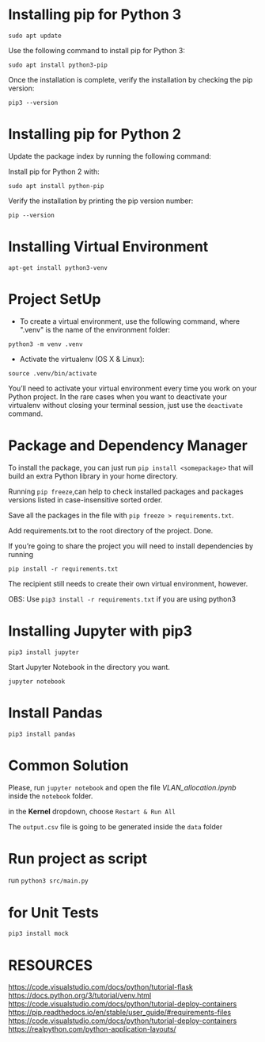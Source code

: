 # **Installing pip for Python 3**

`sudo apt update`

Use the following command to install pip for Python 3:

`sudo apt install python3-pip`

Once the installation is complete, verify the installation by checking the pip version:

`pip3 --version`

# **Installing pip for Python 2**

Update the package index by running the following command:


Install pip for Python 2 with:

`sudo apt install python-pip`

Verify the installation by printing the pip version number:

`pip --version`

# **Installing Virtual Environment**

`apt-get install python3-venv`

# **Project SetUp**

* To create a virtual environment, use the following command, where ".venv" is the name of the environment folder:

`python3 -m venv .venv`

* Activate the virtualenv (OS X & Linux): 

`source .venv/bin/activate`

You’ll need to activate your virtual environment every time you work on your Python project. In the rare cases when you want to deactivate your virtualenv without closing your terminal session, just use the `deactivate` command.

# **Package and Dependency Manager**

To install the package, you can just run `pip install <somepackage>` that will build an extra Python library in your home directory.

Running `pip freeze`,can help to check installed packages and packages versions listed in case-insensitive sorted order.

Save all the packages in the file with `pip freeze > requirements.txt`.

Add requirements.txt to the root directory of the project. Done.

If you’re going to share the project you will need to install dependencies by running 

`pip install -r requirements.txt`

The recipient still needs to create their own virtual environment, however.

OBS: Use `pip3 install -r requirements.txt` if you are using python3

# **Installing Jupyter with pip3**

`pip3 install jupyter`

Start Jupyter Notebook in the directory you want.

`jupyter notebook`

# **Install Pandas**

`pip3 install pandas`

# **Common Solution**

Please, run `jupyter notebook` and open the file *VLAN_allocation.ipynb* inside the `notebook` folder.

in the **Kernel** dropdown, choose `Restart & Run All`

The `output.csv` file is going to be generated inside the `data` folder

# **Run project as script**

run `python3 src/main.py`

# **for Unit Tests**

`pip3 install mock`


# **RESOURCES**

https://code.visualstudio.com/docs/python/tutorial-flask
https://docs.python.org/3/tutorial/venv.html
https://code.visualstudio.com/docs/python/tutorial-deploy-containers
https://pip.readthedocs.io/en/stable/user_guide/#requirements-files
https://code.visualstudio.com/docs/python/tutorial-deploy-containers
https://realpython.com/python-application-layouts/
